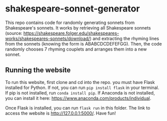 # shakespeare-sonnet-generator

This repo contains code for randomly generating sonnets from Shakespeare's sonnets. It works by retrieving all Shakespeare sonnets (source: https://shakespeare.folger.edu/shakespeares-works/shakespeares-sonnets/download/) and extracting the rhyming lines from the sonnets (knowing the form is ABABCDCDEFEFGG). Then, the code randomly chooses 7 rhyming couplets and arranges them into a new sonnet.

## Running the website

To run this website, first clone and cd into the repo. you must have Flask installed for Python. If not, you can run `pip install flask` in your terminal. If pip is not installed, run `conda install pip`. If Anaconda is not installed, you can install it here: https://www.anaconda.com/products/individual.

Once Flask is installed, you can run `flask run` in this folder. The link to access the website is http://127.0.0.1:5000/. Have fun!
